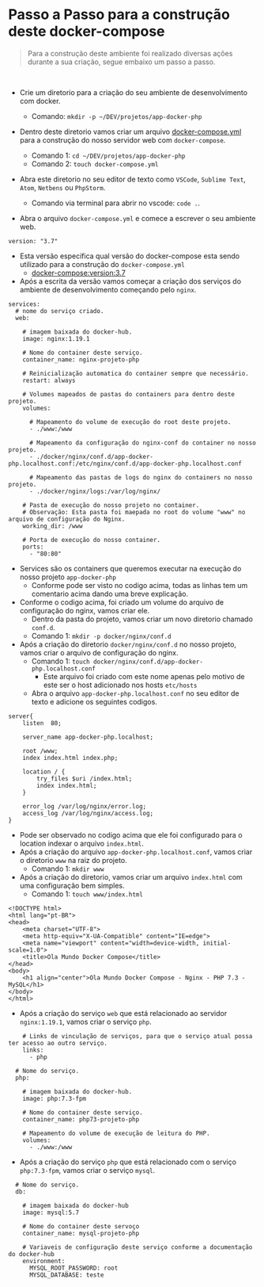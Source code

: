 # Passo a Passo para a construção deste docker-compose

> Para a construção deste ambiente foi realizado diversas ações durante a sua criação, segue embaixo um passo a passo.
</br>

- Crie um diretorio para a criação do seu ambiente de desenvolvimento com docker.
  - Comando: `mkdir -p ~/DEV/projetos/app-docker-php`
- Dentro deste diretorio vamos criar um arquivo [docker-compose.yml](https://docs.docker.com/compose/compose-file/) para a construção do nosso servidor web com `docker-compose`.
  - Comando 1: `cd ~/DEV/projetos/app-docker-php`
  - Comando 2: `touch docker-compose.yml`

- Abra este diretorio no seu editor de texto como `VSCode`, `Sublime Text`, `Atom`, `Netbens` ou `PhpStorm`.
  - Comando via terminal para abrir no vscode: `code .`.
- Abra o arquivo `docker-compose.yml` e comece a escrever o seu ambiente web.

```
version: "3.7"
```

- Esta versão especifica qual versão do docker-compose esta sendo utilizado para a construção do `docker-compose.yml`
  - [docker-compose:version:3.7](https://docs.docker.com/compose/compose-file/compose-versioning/)
- Após a escrita da versão vamos começar a criação dos serviços do ambiente de desenvolvimento começando pelo `nginx`.

```
services:
  # nome do serviço criado.
  web:

    # imagem baixada do docker-hub.
    image: nginx:1.19.1

    # Nome do container deste serviço.
    container_name: nginx-projeto-php 

    # Reinicialização automatica do container sempre que necessário.
    restart: always

    # Volumes mapeados de pastas do containers para dentro deste projeto.
    volumes:

      # Mapeamento do volume de execução do root deste projeto.
      - ./www:/www

      # Mapeamento da configuração do nginx-conf do container no nosso projeto.
      - ./docker/nginx/conf.d/app-docker-php.localhost.conf:/etc/nginx/conf.d/app-docker-php.localhost.conf

      # Mapeamento das pastas de logs do nginx do containers no nosso projeto.
      - ./docker/nginx/logs:/var/log/nginx/

    # Pasta de execução do nosso projeto no container.
    # Observação: Esta pasta foi maepada no root do volume "www" no arquivo de configuração do Nginx.
    working_dir: /www 

    # Porta de execução do nosso container.
    ports:
      - "80:80"
```

- Services são os containers que queremos executar na execução do nosso projeto `app-docker-php`
  - Conforme pode ser visto no codigo acima, todas as linhas tem um comentario acima dando uma breve explicação.
- Conforme o codigo acima, foi criado um volume do arquivo de configuração do nginx, vamos criar ele.
  - Dentro da pasta do projeto, vamos criar um novo diretorio chamado `conf.d`.
  - Comando 1: `mkdir -p docker/nginx/conf.d`
- Após a criação do diretorio `docker/nginx/conf.d` no nosso projeto, vamos criar o arquivo de configuração do nginx.
  - Comando 1: `touch docker/nginx/conf.d/app-docker-php.localhost.conf`
    - Este arquivo foi criado com este nome apenas pelo motivo de este ser o host adicionado nos hosts `etc/hosts`
  - Abra o arquivo `app-docker-php.localhost.conf` no seu editor de texto e adicione os seguintes codigos.
  
```
server{
    listen  80;

    server_name app-docker-php.localhost;

    root /www;
    index index.html index.php;

    location / {
        try_files $uri /index.html;
        index index.html;
    }

    error_log /var/log/nginx/error.log;
    access_log /var/log/nginx/access.log;
}
```

- Pode ser observado no codigo acima que ele foi configurado para o location indexar o arquivo `index.html`.
- Após a criação do arquivo `app-docker-php.localhost.conf`, vamos criar o diretorio `www` na raiz do projeto.
  - Comando 1: `mkdir www`
- Após a criação do diretorio, vamos criar um arquivo `index.html` com uma configuração bem simples.
  - Comando 1: `touch www/index.html`

```
<!DOCTYPE html>
<html lang="pt-BR">
<head>
    <meta charset="UTF-8">
    <meta http-equiv="X-UA-Compatible" content="IE=edge">
    <meta name="viewport" content="width=device-width, initial-scale=1.0">
    <title>Ola Mundo Docker Compose</title>
</head>
<body>
    <h1 align="center">Ola Mundo Docker Compose - Nginx - PHP 7.3 - MySQL</h1>
</body>
</html>
```

- Após a criação do serviço `web` que está relacionado ao servidor `nginx:1.19.1`, vamos criar o serviço `php`.

```
    # Links de vinculação de serviços, para que o serviço atual possa ter acesso ao outro serviço.
    links:
      - php

  # Nome do serviço.
  php:

    # imagem baixada do docker-hub.
    image: php:7.3-fpm

    # Nome do container deste serviço.
    container_name: php73-projeto-php

    # Mapeamento do volume de execução de leitura do PHP.
    volumes:
      - ./www:/www
```

- Após a criação do serviço `php` que está relacionado com o serviço `php:7.3-fpm`, vamos criar o serviço `mysql`.

```
  # Nome do serviço.
  db:
    
    # imagem baixada do docker-hub
    image: mysql:5.7
    
    # Nome do container deste servoço
    container_name: mysql-projeto-php

    # Variaveis de configuração deste serviço conforme a documentação do docker-hub
    environment:
      MYSQL_ROOT_PASSWORD: root
      MYSQL_DATABASE: teste
```